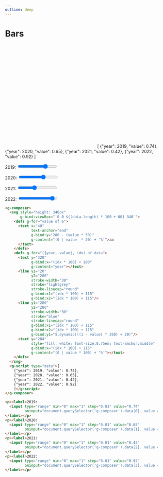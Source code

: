 ```yaml
---
outline: deep
---
```


# Bars

<g-composer>
  <svg style="height: 340px"
       g-bind:viewBox="`0 0 ${(data.length) * 100 + 60} 340`">
    <defs g-for="value of 6">
      <text x="40" 
            text-anchor="end"
            g-bind:y="280 - (value * 50)"
            g-content="(0 | value  * 20) + '%'">aa
      </text>
    </defs>
    <defs g-for="({year, value}, idx) of data">
      <text y="320" 
            g-bind:x="(idx * 100) + 100" 
            g-content="year"></text>
      <line y1="20"
            y2="280"
            stroke-width="30"
            stroke="lightgrey"
            stroke-linecap="round"
            g-bind:x1="(idx * 100) + 115"
            g-bind:x2="(idx * 100) + 115"/>
      <line y1="280"
            y2="280"
            stroke-width="30"
            stroke="blue"
            stroke-linecap="round"
            g-bind:x1="(idx * 100) + 115"
            g-bind:x2="(idx * 100) + 115"
            g-bind:y1="$.dynamic(((1 - value) * 260) + 20)"/>
      <text y="284"
            style="fill: white; font-size:0.75em; text-anchor:middle"
            g-bind:x="(idx * 100) + 115" 
            g-content="(0 | value * 100) + '%'"></text>
    </defs>
  </svg>
  <g-script type="data">[
    {"year": 2019, "value": 0.74},
    {"year": 2020, "value": 0.65},
    {"year": 2021, "value": 0.42},
    {"year": 2022, "value": 0.92}
  ]</g-script>
</g-composer>

<p><label>2019:
  <input type="range" min="0" max="1" step="0.01" value="0.74" 
         oninput="document.querySelector('g-composer').data[0]. value = this.value">
</label></p>
<p><label>2020:
  <input type="range" min="0" max="1" step="0.01" value="0.65"
         oninput="document.querySelector('g-composer').data[1]. value = this.value">
</label></p>
<p><label>2021:
  <input type="range" min="0" max="1" step="0.01" value="0.42"
         oninput="document.querySelector('g-composer').data[2]. value = this.value">
</label></p>
<p><label>2022:
  <input type="range" min="0" max="1" step="0.01" value="0.92"
         oninput="document.querySelector('g-composer').data[3]. value = this.value">
</label></p>

```html
<g-composer>
  <svg style="height: 340px"
       g-bind:viewBox="`0 0 ${(data.length) * 100 + 60} 340`">
    <defs g-for="value of 6">
      <text x="40"
            text-anchor="end"
            g-bind:y="280 - (value * 50)"
            g-content="(0 | value  * 20) + '%'">aa
      </text>
    </defs>
    <defs g-for="({year, value}, idx) of data">
      <text y="320"
            g-bind:x="(idx * 100) + 100"
            g-content="year"></text>
      <line y1="20"
            y2="280"
            stroke-width="30"
            stroke="lightgrey"
            stroke-linecap="round"
            g-bind:x1="(idx * 100) + 115"
            g-bind:x2="(idx * 100) + 115"/>
      <line y1="280"
            y2="280"
            stroke-width="30"
            stroke="blue"
            stroke-linecap="round"
            g-bind:x1="(idx * 100) + 115"
            g-bind:x2="(idx * 100) + 115"
            g-bind:y1="$.dynamic(((1 - value) * 260) + 20)"/>
      <text y="284"
            style="fill: white; font-size:0.75em; text-anchor:middle"
            g-bind:x="(idx * 100) + 115"
            g-content="(0 | value * 100) + '%'"></text>
    </defs>
  </svg>
  <g-script type="data">[
    {"year": 2019, "value": 0.74},
    {"year": 2020, "value": 0.65},
    {"year": 2021, "value": 0.42},
    {"year": 2022, "value": 0.92}
    ]</g-script>
</g-composer>
```

```html
<p><label>2019:
  <input type="range" min="0" max="1" step="0.01" value="0.74"
         oninput="document.querySelector('g-composer').data[0]. value = this.value">
</label></p>
<p><label>2020:
  <input type="range" min="0" max="1" step="0.01" value="0.65"
         oninput="document.querySelector('g-composer').data[1]. value = this.value">
</label></p>
<p><label>2021:
  <input type="range" min="0" max="1" step="0.01" value="0.42"
         oninput="document.querySelector('g-composer').data[2]. value = this.value">
</label></p>
<p><label>2022:
  <input type="range" min="0" max="1" step="0.01" value="0.92"
         oninput="document.querySelector('g-composer').data[3]. value = this.value">
</label></p>
```
